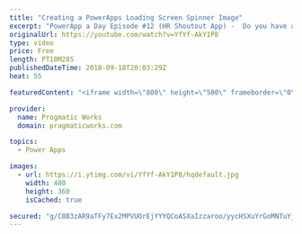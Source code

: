 ```yaml
---
title: "Creating a PowerApps Loading Screen Spinner Image"
excerpt: "PowerApp a Day Episode #12 (HR Shoutout App) -  Do you have a PowerApps screen that's sluggish? A loading image can help with your user satisfaction. In this video, you'll learn two techniques for creating a loading spinner icon.    Power App and Power Platform Training : https://pragmaticworks.com/training/on-demand-training"
originalUrl: https://youtube.com/watch?v=YfYf-AkY1P8
type: video
price: Free
length: PT10M28S
publishedDateTime: 2018-09-18T20:03:29Z
heat: 55

featuredContent: "<iframe width=\"800\" height=\"500\" frameborder=\"0\" src=\"https://www.youtube.com/embed/YfYf-AkY1P8\" allow=\"accelerometer; autoplay; encrypted-media; gyroscope; picture-in-picture\" allowfullscreen></iframe>"

provider:
  name: Progmatic Works
  domain: pragmaticworks.com

topics:
  - Power Apps

images:
  - url: https://i.ytimg.com/vi/YfYf-AkY1P8/hqdefault.jpg
    width: 480
    height: 360
    isCached: true

secured: "g/C8B3zAR9aTFy7Ex2MPVUOrEjYYYQCoASXaIzzaroo/yycHSXuYrGoMNTuYjPuAPit1DL5DO+u5YgcP3XMN/lwFJLa2HnT2d1vC+n98OKRGOX+XQNDmyxwgXdaiGELKf3vDD7MeQZzi2bVDorzLBFzKFU2KCexzolybqAwBwhh+PRjSR4bTnnN14f7ToU4ab0R6Gf5WDwd1oSTglEC/4ye23KqabXbhIGQXgL+9clUCbjlzxik+J1haUu14hYpsvdSmTRzz8rZwaP3CHjjnMjSVS4pKoYDCG7FVequzt4qFo6CgufkTbvfcECLFsCMYgyVg3HM1LmaryyOGbkebCSYVoz3zg+AHIMv917dkZBxr4lJ6aPYLtwCqSITmUGY4T2tN1otkS9VA3IBag0DnosgLY1b7gUMzvNdi/VDCv0w=;07GvIpVujpN6svnERhveWw=="
---
```


